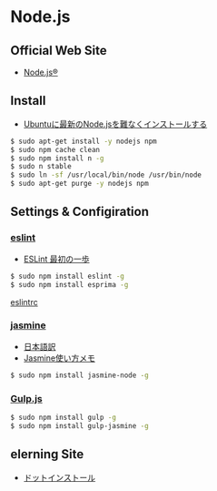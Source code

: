Node.js
===========

Official Web Site
-----------------

- [Node.js®](https://nodejs.org/en/)

Install
-------
- [Ubuntuに最新のNode.jsを難なくインストールする](http://qiita.com/seibe/items/36cef7df85fe2cefa3ea)

```bash
$ sudo apt-get install -y nodejs npm
$ sudo npm cache clean
$ sudo npm install n -g
$ sudo n stable
$ sudo ln -sf /usr/local/bin/node /usr/bin/node
$ sudo apt-get purge -y nodejs npm
```

Settings & Configiration
------------------------
### [eslint](http://eslint.org/)

- [ESLint 最初の一歩](http://qiita.com/mysticatea/items/f523dab04a25f617c87d)

```bash
$ sudo npm install eslint -g
$ sudo npm install esprima -g
```

[eslintrc](./conf/eslintrc)


### [jasmine](http://jasmine.github.io/)

- [日本語訳](http://mitsuruog.github.io/jasmine/)
- [Jasmine使い方メモ](http://qiita.com/opengl-8080/items/cf3acafda9756f4b04c9)

```bash
$ sudo npm install jasmine-node -g
```

### [Gulp.js](http://gulpjs.com/)

```bash
$ sudo npm install gulp -g
$ sudo npm install gulp-jasmine -g
```


elerning Site
---------------
- [ドットインストール](http://dotinstall.com/lessons/basic_nodejs)

